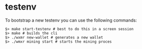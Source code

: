 # testenv

To bootstrap a new testenv you can use the following commands:

```shell
$> make start-testenv # best to do this in a screen session
$> make # builds the cli
$> ./wxmr new-wallet # generates a new wallet
$> ./wmxr mining start # starts the mining proces
```